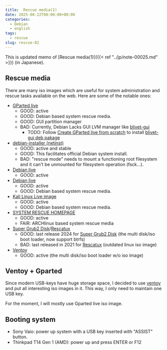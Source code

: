 ```yaml
---
title:  Rescue media(2)
date: 2025-08-22T00:00:00+00:00
categories:
  - Debian
  - english
tags:
  - rescue
slug: rescue-02
---
```


This is updated memo of [Rescue media(1)]({{< ref "../jp/note-00025.md" >}})  (in Japanese).

## Rescue media

There are many iso images which are useful for system administration and rescue
tasks available on the web.  Here are some of the notable ones:

* [GParted live](https://gparted.org/livecd.php)
  * GOOD: active
  * GOOD: Debian based system rescue media.
  * GOOD: GUI partition manager
  * BAD: Currently, Debian Lacks GUI LVM manager like [blivet-gui](https://github.com/storaged-project/blivet-gui)
    * TODO: Follow [Create GParted live from scratch](https://gparted.org/create-gparted-live.php) to install [blivet-gui deb pakage](https://software.opensuse.org/download.html?project=home:vtrefny&package=blivet-gui)
* [debian-installer (netinst)](https://www.debian.org/distrib/netinst)
  * GOOD: active and stable
  * GOOD: This facilitates official Debian system install.
  * BAD: "rescue mode" needs to mount a functioning root filesystem and it can't
  be unmounted for filesystem operation (fsck...).
* [Debian live](https://www.debian.org/CD/live/index.en.html)
  * GOOD: active
* [Debian live](https://www.debian.org/CD/live/index.en.html)
  * GOOD: active
  * GOOD: Debian based system rescue media.
* [Kali Linux Live image ](https://www.kali.org/get-kali/#kali-live)
  * GOOD: active
  * GOOD: Debian based system rescue media.
* [SYSTEM RESCUE HOMEPAGE](https://www.system-rescue.org/)
  * GOOD: active
  * FAIR: ARCHlinux based system rescue media
* [Super Grub2 Disk](https://www.supergrubdisk.org/super-grub2-disk/)/[Rescatux](https://www.supergrubdisk.org/rescatux/)
  * GOOD: last release 2024 for [Super Grub2 Disk](https://www.supergrubdisk.org/super-grub2-disk/) (the multi disk/iso boot loader, now support btrfs)
  * BAD: last released in 2021 for [Rescatux](https://www.supergrubdisk.org/rescatux/) (outdated linux iso image)
* [Ventoy](https://www.ventoy.net/en/index.html)
  * GOOD: active (the multi disk/iso boot loader w/o iso image)

## Ventoy + Gparted

Since modern USB-keys have huge storage space, I decided to use
[ventoy](https://www.ventoy.net/en/index.html) and put all interesting iso
images in it. This way, I only need to maintain one USB key.

For the moment, I will mostly use Gparted live iso image.

## Booting system

* Sony Vaio: power up system with a USB key inserted with "ASSIST" button.
* Thinkpad T14 Gen 1 (AMD): power up and press ENTER or F12

<!--

## Migrating from ext4 to Btrfs for home

* Boot from USB to use rescue boot shell
  * Copy all data on separate home to root disk under `/home`.
  * Remove mounting of home in `/etc/fstab` on target SSD.
* Boot normal SSD system
  * Format old separate home LV to btrfs
  * Create subvolume `@home` andmount it at `/mnt`
  * Copy back data under `/home` to `/mnt`.
  * Change mounting of home in `/etc/mtab` and `/etc/fstab` to use `@home` for home.
  * Reboot


## Convert ext4 to Btrfs

Suppose the target LV is `sdX5_crypt`:

```
 # umount /dev/mapper/casper--vg-home
 # fsck.ext4 -f /dev/mapper/casper--vg-home
 # btrfs-convert /dev/mapper/casper--vg-home
```


## Resize operation order

Simple LVM with no VG (Disk partition == PV).



* (Shrink FS -> Shrink LV) -> Shrink PV -> Shrink disk partition
* Expand disk partition -> Expand PV -> (Expand LV -> Expand FS)

* resize LVM logical volume (LV) with resize FS
  *  `lvresize -r`
    * This invokes:
      * `resize2fs`
      * `fatresize`
      * `btrfs filesystem resize`





Ubuntu で LVM を使う
https://www.kkaneko.jp/tools/server/lvm_ubuntu.html
CLI

storaged-project/blivet-gui
https://github.com/storaged-project/blivet-gui

Debian live CD

Encrypted Btrfs storage setup and maintenance guide
https://gist.github.com/MaxXor/ba1665f47d56c24018a943bb114640d7

-->

<!--
vim: set sw=2 sts=2 ai si et tw=79 ft=markdown:
-->
